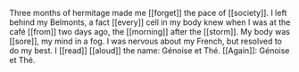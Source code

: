 Three months of hermitage made me [[forget]] the pace of [[society]]. I left behind my Belmonts, a fact [[every]] cell in my body knew when I was at the café [[from]] two days ago, the [[morning]] after the [[storm]]. My body was [[sore]], my mind in a fog. I was nervous about my French, but resolved to do my best. I [[read]] [[aloud]] the name: Génoise et Thé. [[Again]]: Génoise et Thé.